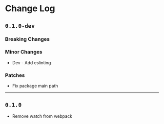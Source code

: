 # Change Log

## `0.1.0-dev`

### Breaking Changes

### Minor Changes
 - Dev - Add eslinting

### Patches
 - Fix package main path

---
## `0.1.0`
 - Remove watch from webpack
